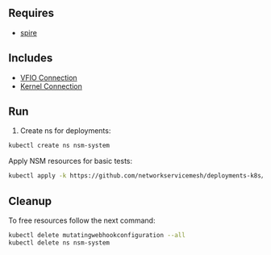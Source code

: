 ## Requires

- [spire](../spire)

## Includes

- [VFIO Connection](../use-cases/Vfio2Noop)
- [Kernel Connection](../use-cases/SriovKernel2Noop)

## Run

1. Create ns for deployments:
```bash
kubectl create ns nsm-system
```

Apply NSM resources for basic tests:
```bash
kubectl apply -k https://github.com/networkservicemesh/deployments-k8s/examples/sriov?ref=faf6cb17f0fbfb79817814fbdddabeb934d59d65
```

## Cleanup

To free resources follow the next command:
```bash
kubectl delete mutatingwebhookconfiguration --all
kubectl delete ns nsm-system
```
